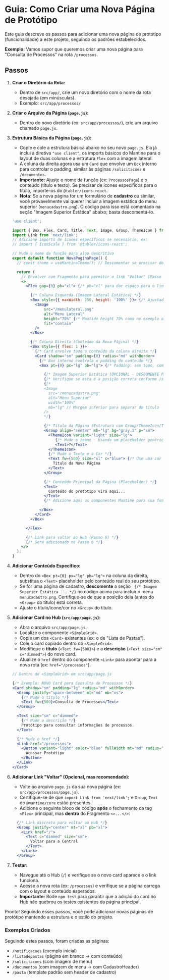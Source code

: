 # Guia: Como Criar uma Nova Página de Protótipo

Este guia descreve os passos para adicionar uma nova página de protótipo (funcionalidade) a este projeto, seguindo os padrões estabelecidos.

**Exemplo:** Vamos supor que queremos criar uma nova página para "Consulta de Processos" na rota `/processos`.

## Passos

1.  **Criar o Diretório da Rota:**
    *   Dentro de `src/app/`, crie um novo diretório com o nome da rota desejada (em minúsculas).
    *   Exemplo: `src/app/processos/`

2.  **Criar o Arquivo da Página (`page.js`):**
    *   Dentro do novo diretório (ex: `src/app/processos/`), crie um arquivo chamado `page.js`.

3.  **Estrutura Básica da Página (`page.js`):**
    *   Copie e cole a estrutura básica abaixo no seu novo `page.js`. Ela já inclui a diretiva `"use client"`, os imports básicos do Mantine para o layout de duas colunas e a estrutura `Flex` com a imagem lateral.
    *   A coluna da direita agora usa um `Card` que envolve um `Box` interno para controlar o padding, similar às páginas `/solicitacoes` e `/documentos`.
    *   **Importante:** Ajuste o nome da função (ex: `ProcessosPage`) e o conteúdo (título e texto). Se precisar de ícones específicos para o título, importe-os do `@tabler/icons-react`.
    *   **Nota:** Se a nova página for um formulário de **cadastro** ou similar, você provavelmente vai querer incluir a imagem estática do menu superior (`menucadastro.png`). O código para isso está comentado na seção "Imagem Superior Estática" abaixo; basta descomentá-lo.

    ```jsx
    'use client';

    import { Box, Flex, Card, Title, Text, Image, Group, ThemeIcon } from '@mantine/core';
    import Link from 'next/link';
    // Adicione imports de ícones específicos se necessário, ex:
    // import { IconScale } from '@tabler/icons-react';

    // Mude o nome da função para algo descritivo
    export default function NovaPaginaPage() {
      // const theme = useMantineTheme(); // Descomentar se precisar do tema

      return (
        // Envolver com Fragmento para permitir o link "Voltar" (Passo 6)
        <>
          <Flex gap={0} pb="xl"> {/* pb="xl" para dar espaço para o link "Voltar" */}

            {/* Coluna Esquerda (Imagem Lateral Estática) */}
            <Box style={{ maxWidth: 250, height: '100%' }}> {/* Ajustado height para 100% como em solicitacoes */}
              <Image
                  src="/menulateral.png"
                  alt="Menu Lateral"
                  height="70%" {/* Mantido height 70% como no exemplo original, pode ajustar se necessário */}
                  fit="contain"
              />
            </Box>

            {/* Coluna Direita (Conteúdo da Nova Página) */}
            <Box style={{ flex: 1 }}>
              {/* Card envolve todo o conteúdo da coluna direita */}
              <Card shadow="sm" padding={0} radius="md" withBorder>
                {/* Box interno controla o padding do conteúdo */}
                <Box pt={0} px="lg" pb="lg"> {/* Padding: sem topo, com horizontal/inferior */}

                  {/* Imagem Superior Estática (OPCIONAL - DESCOMENTE PARA PÁGINAS DE CADASTRO) */}
                  {/* Verifique se esta é a posição correta conforme /solicitacoes */}
                  {/*
                  <Image
                    src="/menucadastro.png"
                    alt="Menu Superior"
                    width="100%"
                    mb="lg" // Margem inferior para separar do título
                  />
                  */}

                  {/* Título da Página (Estrutura com Group/ThemeIcon/Text) */}
                  <Group align="center" mb="lg" bg="gray.1" p="sm">
                    <ThemeIcon variant="light" size="lg">
                       {/* Mude o ícone - Usando um placeholder genérico */}
                       <Text>?</Text>
                    </ThemeIcon>
                    {/* Mude o Texto e a Cor */}
                    <Text fw={500} size="xl" c="blue"> {/* Use uma cor do tema ou hex */}
                      Título da Nova Página
                    </Text>
                  </Group>

                  {/* Conteúdo Principal da Página (Placeholder) */}
                  <Text>
                    Conteúdo do protótipo virá aqui...
                  </Text>
                  {/* Adicione aqui os componentes Mantine para sua funcionalidade */}

                </Box>
              </Card>
            </Box>

          </Flex>

          {/* Link para voltar ao Hub (Passo 6) */}
          {/* Será adicionado no Passo 6 */}
        </>
      );
    }
    ```

4.  **Adicionar Conteúdo Específico:**
    *   Dentro do `<Box pt={0} px="lg" pb="lg">` na coluna da direita, substitua o `<Text>` placeholder pelo conteúdo real do seu protótipo.
    *   Se for uma página de cadastro, **descomente** a seção ` {/* Imagem Superior Estática ... */}` no código acima para incluir o menu `menucadastro.png`. Certifique-se de que a posição dela (antes do `<Group>` do título) está correta.
    *   Ajuste o título/ícone/cor no `<Group>` do título.

5.  **Adicionar Card no Hub (`src/app/page.js`):**
    *   Abra o arquivo `src/app/page.js`.
    *   Localize o componente `<SimpleGrid>`.
    *   Copie um dos `<Card>` existentes (ex: o de "Lista de Pastas").
    *   Cole o card copiado dentro do `<SimpleGrid>`.
    *   Modifique o **título** (`<Text fw={500}>`) e a **descrição** (`<Text size="sm" c="dimmed">`) do novo card.
    *   Atualize o `href` dentro do componente `<Link>` para apontar para a nova rota (ex: `href="/processos"`).

    ```jsx
    // Dentro de <SimpleGrid> em src/app/page.js

    {/* Exemplo: NOVO Card para Consulta de Processos */}
    <Card shadow="sm" padding="lg" radius="md" withBorder>
      <Group justify="space-between" mt="md" mb="xs">
        {/* Mude o título */}
        <Text fw={500}>Consulta de Processos</Text>
      </Group>

      <Text size="sm" c="dimmed">
        {/* Mude a descrição */}
        Protótipo para consultar informações de processos.
      </Text>

      {/* Mude o href */}
      <Link href="/processos">
        <Button variant="light" color="blue" fullWidth mt="md" radius="md">
          Acessar Protótipo
        </Button>
      </Link>
    </Card>
    ```

6.  **Adicionar Link "Voltar" (Opcional, mas recomendado):**
    *   Volte ao arquivo `page.js` da sua nova página (ex: `src/app/processos/page.js`).
    *   Certifique-se de que `import Link from 'next/link';` e `Group`, `Text` do `@mantine/core` estão presentes.
    *   Adicione o seguinte bloco de código **após** o fechamento da tag `<Flex>` principal, mas **dentro** do Fragmento `<>...</>`:

    ```jsx
      {/* Link discreto para voltar ao Hub */}
      <Group justify="center" mt="xl" pb="xl">
        <Link href="/">
          <Text c="dimmed" size="sm">
            Voltar para a Central
          </Text>
        </Link>
      </Group>
    ```

7.  **Testar:**
    *   Navegue até o Hub (`/`) e verifique se o novo card aparece e o link funciona.
    *   Acesse a nova rota (ex: `/processos`) e verifique se a página carrega com o layout e conteúdo esperados.
    *   **Importante:** Rode `npm test` para garantir que a adição do card no Hub não quebrou os testes existentes da página principal.

Pronto! Seguindo esses passos, você pode adicionar novas páginas de protótipo mantendo a estrutura e o estilo do projeto.

### Exemplos Criados

Seguindo estes passos, foram criadas as páginas:

*   `/notificacoes` (exemplo inicial)
*   `/listadepastas` (página em branco -> com conteúdo)
*   `/solicitacoes` (com imagem de menu)
*   `/documentos` (com imagem de menu -> com CadastroHeader)
*   `/pasta` (template padrão sem header de cadastro) 